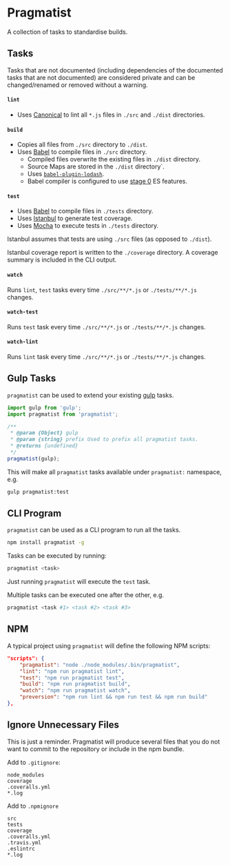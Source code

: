 # Pragmatist

A collection of tasks to standardise builds.

## Tasks

Tasks that are not documented (including dependencies of the documented tasks that are not documented) are considered private and can be changed/renamed or removed without a warning.

#### `lint`

* Uses [Canonical](https://github.com/gajus/canonical) to lint all `*.js` files in `./src` and `./dist` directories.

#### `build`

* Copies all files from `./src` directory to `./dist`.
* Uses [Babel](https://babeljs.io/) to compile files in `./src` directory.
    * Compiled files overwrite the existing files in `./dist` directory.
    * Source Maps are stored in the `./dist` directory`.
    * Uses [`babel-plugin-lodash`](https://github.com/megawac/babel-plugin-lodash).
    * Babel compiler is configured to use [stage 0](https://babeljs.io/docs/usage/options/) ES features.

#### `test`

* Uses [Babel](https://babeljs.io/) to compile files in `./tests` directory.
* Uses [Istanbul](https://github.com/gotwarlost/istanbul) to generate test coverage.
* Uses [Mocha](https://mochajs.org/) to execute tests in `./tests` directory.

Istanbul assumes that tests are using `./src` files (as opposed to `./dist`).

Istanbul coverage report is written to the `./coverage` directory. A coverage summary is included in the CLI output.

#### `watch`

Runs `lint`, `test` tasks every time `./src/**/*.js` or `./tests/**/*.js` changes.

#### `watch-test`

Runs `test` task every time `./src/**/*.js` or `./tests/**/*.js` changes.

#### `watch-lint`

Runs `lint` task every time `./src/**/*.js` or `./tests/**/*.js` changes.

## Gulp Tasks

`pragmatist` can be used to extend your existing [gulp](https://github.com/gulpjs/gulp) tasks.

```js
import gulp from 'gulp';
import pragmatist from 'pragmatist';

/**
 * @param {Object} gulp
 * @param {string} prefix Used to prefix all pragmatist tasks.
 * @returns {undefined}
 */
pragmatist(gulp);
```

This will make all `pragmatist` tasks available under `pragmatist:` namespace, e.g.

```sh
gulp pragmatist:test
```

## CLI Program

`pragmatist` can be used as a CLI program to run all the tasks.

```sh
npm install pragmatist -g
```

Tasks can be executed by running:

```sh
pragmatist <task>
```

Just running `pragmatist` will execute the `test` task.

Multiple tasks can be executed one after the other, e.g.

```sh
pragmatist <task #1> <task #2> <task #3>
```

## NPM

A typical project using `pragmatist` will define the following NPM scripts:

```json
"scripts": {
    "pragmatist": "node ./node_modules/.bin/pragmatist",
    "lint": "npm run pragmatist lint",
    "test": "npm run pragmatist test",
    "build": "npm run pragmatist build",
    "watch": "npm run pragmatist watch",
    "preversion": "npm run lint && npm run test && npm run build"
},
```

## Ignore Unnecessary Files

This is just a reminder. Pragmatist will produce several files that you do not want to commit to the repository or include in the npm bundle.

Add to `.gitignore`:

```
node_modules
coverage
.coveralls.yml
*.log
```

Add to `.npmignore`

```
src
tests
coverage
.coveralls.yml
.travis.yml
.eslintrc
*.log
```
